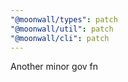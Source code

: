 ```yaml
---
"@moonwall/types": patch
"@moonwall/util": patch
"@moonwall/cli": patch
---
```


Another minor gov fn

